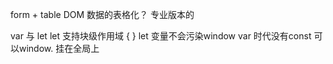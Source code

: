 form + table DOM 数据的表格化？
专业版本的

var 与 let 
let 支持块级作用域 { }
let 变量不会污染window
var 时代没有const   可以window. 挂在全局上
